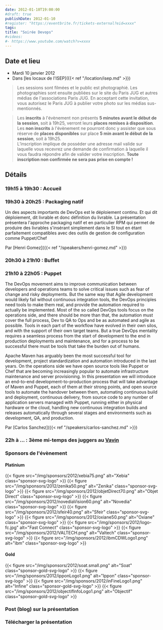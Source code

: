 ```yaml
---
date: 2012-01-10T19:00:00
#draft: true
publishDate: 2012-01-10
#register: "https://eventbrite.fr/tickets-external?eid=xxxx"
tags:
title: "Soirée Devops"
#videos: 
#- https://www.youtube.com/watch?v=xxxx
---
```


## Date et lieu

* Mardi 10 janvier 2012
* Dans [les locaux de l'ISEP]({{< ref "/location/isep.md" >}})

> Les sessions sont filmées et le public est photographié. Les photographies sont ensuite publiées sur le site du Paris JUG et autres médias de l'associations Paris JUG. En acceptant cette invitation, vous autorisez le Paris JUG à publier votre photo sur les médias sus-mentionnés.

> Les **inscrits** à l'évènement non présents **5 minutes avant le début de la session**, soit à 19h25, verront leurs **places remises à disposition**.  
Les **non inscrits** à l'évènement ne pourront donc y assister que sous réserve de **places disponibles** sur place **5 min avant le début de la session**, soit à 19h25.  
L’inscription implique de posséder une adresse mail valide sur laquelle vous recevrez une demande de confirmation à laquelle il vous faudra répondre afin de valider votre inscription.
**Toute inscription non confirmée ne sera pas prise en compte !**

## Détails

### 19h15 à 19h30 : Accueil

### 19h30 à 20h25 : Packaging natif

Un des aspects importants de DevOps est le déploiement continu. Et qui dit déploiement, dit livrable et donc définition du livrable. La présentation présentera l'approche packaging natif et en particulier RPM qui permet de produire des livrables s'insérant simplement dans le SI tout en étant parfaitement compatibles avec des outils de gestion de configuration comme Puppet/Chef

Par [Henri Gomez]({{< ref "/speakers/henri-gomez.md" >}})

### 20h30 à 21h10 : Buffet

### 21h10 à 22h05 : Puppet

The DevOps movement aims to improve communication between developers and operations teams to solve critical issues such as fear of change and risky deployments. But the same way that Agile development would likely fail without continuous integration tools, the DevOps principles need tools to make them real, and provide the automation required to actually be implemented. Most of the so called DevOps tools focus on the operations side, and there should be more than that, the automation must cover the full process, Dev to QA to Ops and be as automated and agile as possible. Tools in each part of the workflow have evolved in their own silos, and with the support of their own target teams. But a true DevOps mentality requires a seamless process from the start of development to the end in production deployments and maintenance, and for a process to be successful there must be tools that take the burden out of humans.

Apache Maven has arguably been the most successful tool for development, project standardization and automation introduced in the last years. On the operations side we have open source tools like Puppet or Chef that are becoming increasingly popular to automate infrastructure maintenance and server provisioning. In this presentation we will introduce an end-to-end development-to-production process that will take advantage of Maven and Puppet, each of them at their strong points, and open source tools to automate the handover between them, automating continuous build and deployment, continuous delivery, from source code to any number of application servers managed with Puppet, running either in physical hardware or the cloud, handling new continuous integration builds and releases automatically through several stages and environments such as development, QA, and production.

Par [Carlos Sanchez]({{< ref "/speakers/carlos-sanchez.md" >}})

### 22h à ... : 3ème mi-temps des juggers au [Vavin](https://maps.google.fr/maps/place?hl=fr&sourceid=navclient-ff&rlz=1B3GGGL_frFR294FR295&um=1&ie=UTF-8&q=restaurant+le+vavin+paris&fb=1&gl=fr&hq=restaurant+le+vavin&hnear=paris&cid=16763854041267710574)

### Sponsors de l'évènement

#### Platinium
{{< figure src="/img/sponsors/2012/xebia75.png" alt="Xebia" class="sponsor-svg-logo" >}}
{{< figure src="/img/sponsors/2012/zenika50.png" alt="Zenika" class="sponsor-svg-logo" >}}
{{< figure src="/img/sponsors/2012/objetDirect70.png" alt="Objet Direct" class="sponsor-svg-logo" >}}
{{< figure src="/img/sponsors/2012/novediaVision60.png" alt="Novedia" class="sponsor-svg-logo" >}}
{{< figure src="/img/sponsors/2012/sfeir40.png" alt="Sfeir" class="sponsor-svg-logo" >}}
{{< figure src="/img/sponsors/2012/oxiane50.png" alt="Oxiane" class="sponsor-svg-logo" >}}
{{< figure src="/img/sponsors/2012/logo-fc.jpg" alt="Fast Connect" class="sponsor-svg-logo" >}}
{{< figure src="/img/sponsors/2012/VALTECH.png" alt="Valtech" class="sponsor-svg-logo" >}}
{{< figure src="/img/sponsors/2012/ibmCDWLogo1.png" alt="ibm" class="sponsor-svg-logo" >}}

#### Gold
{{< figure src="/img/sponsors/2012/soat.small.png" alt="Soat" class="sponsor-gold-svg-logo" >}}
{{< figure src="/img/sponsors/2012/ipponLogo1.png" alt="Ippon" class="sponsor-svg-logo" >}}
{{< figure src="/img/sponsors/2012/inFineLogo1.png" alt="Infine" class="sponsor-gold-svg-logo" >}}
{{< figure src="/img/sponsors/2012/objectifInfoLogo1.png" alt="Objectif" class="sponsor-gold-svg-logo" >}}



### Post (blog) sur la présentation

### Télécharger la présentation
